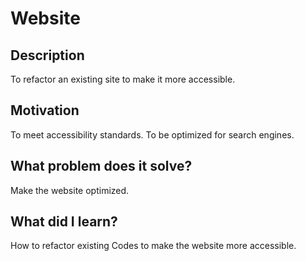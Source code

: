 # Website
## Description
To refactor an existing site to make it more accessible.

## Motivation
To meet accessibility standards.
To be optimized for search engines.

## What problem does it solve?
Make the website optimized.

## What did I learn?
How to refactor existing Codes to make the website more accessible.
